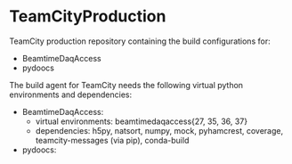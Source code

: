 # TeamCityProduction
TeamCity production repository containing the build configurations for:
* BeamtimeDaqAccess
* pydoocs

The build agent for TeamCity needs the following virtual python environments and dependencies:
* BeamtimeDaqAccess:
  * virtual environments: beamtimedaqaccess{27, 35, 36, 37}
  * dependencies: h5py, natsort, numpy, mock, pyhamcrest, coverage, teamcity-messages (via pip), conda-build
* pydoocs:
